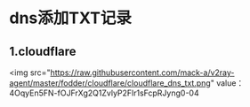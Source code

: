 # dns添加TXT记录
## 1.cloudflare
<img src="https://raw.githubusercontent.com/mack-a/v2ray-agent/master/fodder/cloudflare/cloudflare_dns_txt.png"  value：4OqyEn5FN-fOJFrXg2Q1ZvlyP2Flr1sFcpRJyng0-04 